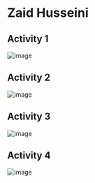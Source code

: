 # Zaid Husseini
## Activity 1
![image](https://github.com/husseinizaid/ECE444-F2023-Assignment1/assets/144946719/192eabbc-d2cc-4f0c-aef0-bd348cf801fe)
## Activity 2
![image](https://github.com/husseinizaid/ECE444-F2023-Assignment1/assets/144946719/7391635f-6d7c-4da1-86f3-20b997b21911)
## Activity 3
![image](https://github.com/husseinizaid/ECE444-F2023-Assignment1/assets/144946719/153cb13d-374f-4151-8cfb-bc3e4dc69a87)
## Activity 4
![image](https://github.com/husseinizaid/ECE444-F2023-Assignment1/assets/144946719/7066f83b-8f0a-4ba5-aae0-ffe0e64ec769)
